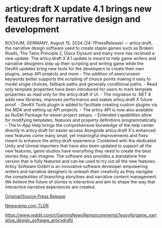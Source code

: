 # articy:draft X update 4.1 brings new features for narrative design and development

BOCHUM, GERMANY, August 15, 2024 /24-7PressRelease/ -- articy:draft, the narrative design software used to create staple games such as Broken Roads, The Talos Principle 2, Disco Elysium and many more has recieved a new update.  The articy:draft X 4.1 update is meant to help game writers and narrative designers step up their scripting and writing game while the DevKit updates bring new tools for the developers to create their own plugins, setup API projects and more   - The addition of seen/unseen keywords better supports the scripting of choice points making it easy to model single choices, fallback paths and generally conditional paths.  - Read only template properties have been introduced for users to mark template properties as read only for the articy:draft X UI.  - The migration to .NET 8 adds new libraries, improves performance and makes articy:draft X future proof.  - DevKit Tools plugin is added to facilitate creating custom plugins via the MDK and setting up API projects.  - The articy API is now also available as NuGet Package for easier project setups.  - Extended capabilities allow for modifying templates, features and property definitions programmatically.  - The In-App Help brings the comprehensive knowledge of the help center directly in articy:draft for easier access   Alongside articy:draft X's enhanced new features come many small, yet meaningful improvements and fixes meant to enhance the articy:draft experience. Combined with the dedicated Unity and Unreal importers that have also been updated to support all the new features, game studios have everything they need to create the best stories they can imagine.  The software also provides a standalone free version that is fully featured and can be used to try out all the new features.  Articy Software GmbH is an innovative software developer empowering writers and narrative designers to unleash their creativity as they navigate the complexities of branching storylines and narrative content management. We believe the future of stories is interactive and aim to shape the way that interactive narrative experiences are created. 

[Original/Source Press Release](https://www.24-7pressrelease.com/press-release/513361/articydraft-x-update-41-brings-new-features-for-narrative-design-and-development)
                    

[Newsramp.com TLDR](None) 

https://www.reddit.com/r/GamingNewsRamp/comments/1esoyfq/game_narrative_design_software_articydraft/